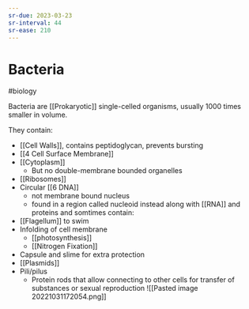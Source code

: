 ```yaml
---
sr-due: 2023-03-23
sr-interval: 44
sr-ease: 210
---
```

# Bacteria
#biology 

Bacteria are [[Prokaryotic]] single-celled organisms, usually 1000 times smaller in volume.

They contain:
- [[Cell Walls]], contains peptidoglycan, prevents bursting
- [[4 Cell Surface Membrane]]
- [[Cytoplasm]]
	- But no double-membrane bounded organelles
- [[Ribosomes]]
- Circular [[6 DNA]]
	- not membrane bound nucleus
	- found in a region called nucleoid instead along with [[RNA]] and proteins
and somtimes contain:
- [[Flagellum]] to swim
- Infolding of cell membrane
	- [[photosynthesis]]
	- [[Nitrogen Fixation]]
- Capsule and slime for extra protection
- [[Plasmids]]
- Pili/pilus
	- Protein rods that allow connecting to other cells for transfer of substances or sexual reproduction
![[Pasted image 20221031172054.png]]